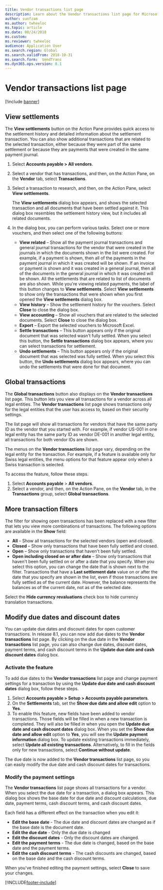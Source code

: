 ```yaml
---
title: Vendor transactions list page
description: Learn about the Vendor transactions list page for Microsoft Dynamics 365 Finance, including outlines on settlements and transaction filters.
author: sunfzam
ms.author: twheeloc
ms.topic: article
ms.date: 08/24/2018
ms.custom:
ms.reviewer: twheeloc 
audience: Application User
ms.search.region: Global 
ms.search.validFrom: 2018-10-31
ms.search.form:  VendTrans
ms.dyn365.ops.version: 8.1
---
```


# Vendor transactions list page

[!include [banner](../includes/banner.md)]

## View settlements

The **View settlements** button on the Action Pane provides quick access to the settlement history and detailed information about the settlement transaction. You can also show additional transactions that are related to the selected transaction, either because they were part of the same settlement or because they are payments that were created in the same payment journal.

1. Select **Accounts payable \> All vendors**.
2. Select a vendor that has transactions, and then, on the Action Pane, on the **Vendor** tab, select **Transactions**.
3. Select a transaction to research, and then, on the Action Pane, select **View settlements**.

    The **View settlements** dialog box appears, and shows the selected transaction and all documents that have been settled against it. This dialog box resembles the settlement history view, but it includes all related documents.

4. In the dialog box, you can perform various tasks. Select one or more vouchers, and then select one of the following buttons:

    - **View related** – Show all the payment journal transactions and general journal transactions for the vendor that were created in the journals in which the documents shown in the list were created. For example, if a payment is shown, then all of the payments in the payment journal in which it was created will be shown. If an invoice or payment is shown and it was created in a general journal, then all of the documents in the general journal in which it was created will be shown. All the settlements that are related to list of documents are also shown. While you're viewing related payments, the label of this button changes to **View settlements**. Select **View settlements** to show only the transactions that were shown when you first opened the **View settlements** dialog box.
    - **View history** – Show the settlement history for the vouchers. Select **Close** to close the dialog box.
    - **View accounting** – Show all vouchers that are related to the selected documents. Select **Close** to close the dialog box.
    - **Export** – Export the selected vouchers to Microsoft Excel.
    - **Settle transactions** – This button appears only if the original document that was selected wasn't fully settled. When you select this button, the **Settle transactions** dialog box appears, where you can select transactions for settlement.
    - **Undo settlements** – This button appears only if the original document that was selected was fully settled. When you select this button, the **Undo settlements** dialog box appears, where you can undo the settlements that were done for that document.

## Global transactions

The **Global transactions** button also displays on the **Vendor transactions** list page. This button lets you view all transactions for a vendor across all legal entities. The **Vendor transactions** list page shows transactions only for the legal entities that the user has access to, based on their security settings.

The list page will show all transactions for vendors that have the same party ID as the vendor that you started with. For example, if vendor US-001 in one legal entity has the same party ID as vendor DE-001 in another legal entity, all transactions for both vendor IDs are shown.

The menus on the **Vendor transactions** list page vary, depending on the legal entity for the transaction. For example, if a feature is available only for Swiss legal entities, the menu options for that feature appear only when a Swiss transaction is selected.

To access the feature, follow these steps.

1. Select **Accounts payable** \> **All vendors**.
2. Select a vendor, and then, on the Action Pane, on the **Vendor** tab, in the **Transactions** group, select **Global transactions**.

## More transaction filters

The filter for showing open transactions has been replaced with a new filter that lets you view more combinations of transactions. The following options are available in the **Show** field:

- **All** – Show all transactions for the selected vendors (open and closed).
- **Closed** – Show only transactions that have been fully settled and closed.
- **Open** – Show only transactions that haven't been fully settled.
- **Open including closed on or after date** – Show only transactions that haven't been fully settled on or after a date that you specify. When you select this option, you can change the date that is shown next to the filter. Transactions that have a **Last settlement date** value on or after the date that you specify are shown in the list, even if those transactions are fully settled as of the current date. However, the balance represents the balances as of the current date, not as of the selected date.

Select the **Hide currency revaluations** check box to hide currency translation transactions.

## Modify due dates and discount dates

You can update due dates and discount dates for open customer transactions. In release 8.1, you can now add due dates to the **Vendor transactions** list page. By clicking on the due date in the **Vendor transactions** list page, you can also change due dates, discount dates, payment terms, and cash discount terms in the **Update due date and cash discount dates**  dialog box.

### Activate the feature

To add due dates to the **Vendor transactions** list page and change payment settings for a transaction by using the **Update due date and cash discount dates** dialog box, follow these steps.

1. Select **Accounts payable \> Setup \> Accounts payable parameters**.
2. On the **Settlements** tab, set the **Show due date and allow edit** option to **Yes**.
3. To enable this feature, new fields have been added to vendor transactions. Those fields will be filled in when a new transaction is completed. They will also be filled in when you open the **Update due date and cash discount dates** dialog box. When you set the **Show due date and allow edit** option to **Yes**, you will see the **Update payment information** dialog box.  To update existing transactions immediately, select **Update all existing transactions**. Alternatively, to fill in the fields only for new transactions, select **Continue without update**.

The due date is now added to the **Vendor transactions** list page, so you can easily modify the due date and cash discount dates for transactions.

### Modify the payment settings

The **Vendor transactions** list page shows all transactions for a vendor. When you select the due date for a transaction, a dialog box appears. This dialog box shows the base date for due date and discount calculations, due date, payment terms, cash discount terms, and cash discount dates.

Each field has a different effect on the transaction when you edit it:

- **Edit the base date** - The due date and discount dates are changed as if the base date is the document date.
- **Edit the due date** - Only the due date is changed
- **Edit the discount dates** - Only the discount dates are changed.
- **Edit the payment terms** - The due date is changed, based on the base date and the payment terms.
- **Edit the cash discount terms** - The cash discounts are changed, based on the base date and the cash discount terms.

When you've finished editing the payment settings, select **Close** to save your changes.


[!INCLUDE[footer-include](../../includes/footer-banner.md)]
